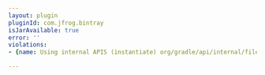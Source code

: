 ```yaml
---
layout: plugin
pluginId: com.jfrog.bintray
isJarAvailable: true
error: ''
violations:
- {name: Using internal APIS (instantiate) org/gradle/api/internal/file/copy/CopyAction}

---
```

